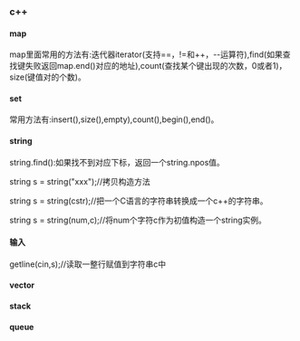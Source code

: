 ### c++
#### map
map里面常用的方法有:迭代器iterator(支持==，!=和++，--运算符),find(如果查找键失败返回map.end()对应的地址),count(查找某个键出现的次数，0或者1)，size(键值对的个数)。
#### set
常用方法有:insert(),size(),empty),count(),begin(),end()。
#### string
string.find():如果找不到对应下标，返回一个string.npos值。

string s = string("xxx");//拷贝构造方法

string s = string(cstr);//把一个C语言的字符串转换成一个c++的字符串。

string s = string(num,c);//将num个字符c作为初值构造一个string实例。

#### 输入
getline(cin,s);//读取一整行赋值到字符串c中

#### vector
#### stack
#### queue